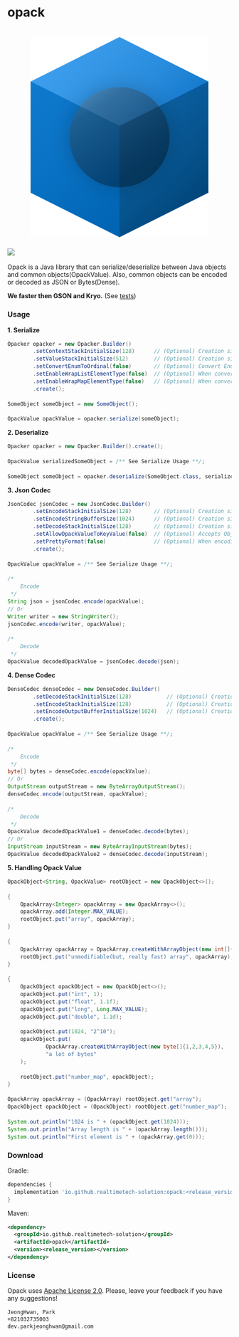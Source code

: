 # opack


<h1 align="center" style="max-width: 100%;">
  <a href="https://github.com/realtimetech-solution/opack"><img width="400px" src=".readme/logo.png" style="max-width: 100%;"></a>
</h1>

<a href="#"><img src="https://github.com/realtimetech-solution/opack/actions/workflows/windows-x64.yml/badge.svg"/></a>

Opack is a Java library that can serialize/deserialize between Java objects and common objects(OpackValue). Also, common objects can be encoded or decoded as JSON or Bytes(Dense).

**We faster then GSON and Kryo.** (See [tests](./src/test/java/com/realtimetech/opack/test/performance))

### Usage
**1. Serialize**
```java
Opacker opacker = new Opacker.Builder()
        .setContextStackInitialSize(128)      // (Optional) Creation size of stack for processing
        .setValueStackInitialSize(512)        // (Optional) Creation size of stack for processing
        .setConvertEnumToOrdinal(false)       // (Optional) Convert Enum to ordinal or name
        .setEnableWrapListElementType(false)  // (Optional) When converting elements of a list, record the type as well
        .setEnableWrapMapElementType(false)   // (Optional) When converting elements of a map, record the type as well
        .create();

SomeObject someObject = new SomeObject();

OpackValue opackValue = opacker.serialize(someObject);
```
**2. Deserialize**
```java
Opacker opacker = new Opacker.Builder().create();

OpackValue serializedSomeObject = /** See Serialize Usage **/;

SomeObject someObject = opacker.deserialize(SomeObject.class, serializedSomeObject);
```
**3. Json Codec**
```java
JsonCodec jsonCodec = new JsonCodec.Builder()
        .setEncodeStackInitialSize(128)       // (Optional) Creation size of stack for processing
        .setEncodeStringBufferSize(1024)      // (Optional) Creation size of stack for processing
        .setDecodeStackInitialSize(128)       // (Optional) Creation size of stack for processing
        .setAllowOpackValueToKeyValue(false)  // (Optional) Accepts Objct or Array as Key of Json Object
        .setPrettyFormat(false)               // (Optional) When encoding, it prints formatted
        .create();

OpackValue opackValue = /** See Serialize Usage **/;

/*
    Encode
 */
String json = jsonCodec.encode(opackValue);
// Or
Writer writer = new StringWriter(); 
jsonCodec.encode(writer, opackValue);

/*
    Decode
 */
OpackValue decodedOpackValue = jsonCodec.decode(json);
```
**4. Dense Codec**
```java
DenseCodec denseCodec = new DenseCodec.Builder()
        .setDecodeStackInitialSize(128)           // (Optional) Creation size of stack for processing
        .setEncodeStackInitialSize(128)           // (Optional) Creation size of stack for processing
        .setEncodeOutputBufferInitialSize(1024)   // (Optional) Creation size of stack for processing
        .create();

OpackValue opackValue = /** See Serialize Usage **/;

/*
    Encode
 */
byte[] bytes = denseCodec.encode(opackValue);
// Or
OutputStream outputStream = new ByteArrayOutputStream();
denseCodec.encode(outputStream, opackValue);

/*
    Decode
 */
OpackValue decodedOpackValue1 = denseCodec.decode(bytes);
// Or
InputStream inputStream = new ByteArrayInputStream(bytes);
OpackValue decodedOpackValue2 = denseCodec.decode(inputStream);
```
**5. Handling Opack Value**
```java
OpackObject<String, OpackValue> rootObject = new OpackObject<>();

{
    OpackArray<Integer> opackArray = new OpackArray<>();
    opackArray.add(Integer.MAX_VALUE);
    rootObject.put("array", opackArray);
}

{
    OpackArray opackArray = OpackArray.createWithArrayObject(new int[]{1, 2, 3, 4, 5, 6});
    rootObject.put("unmodifiable(but, really fast) array", opackArray);
}

{
    OpackObject opackObject = new OpackObject<>();
    opackObject.put("int", 1);
    opackObject.put("float", 1.1f);
    opackObject.put("long", Long.MAX_VALUE);
    opackObject.put("double", 1.1d);

    opackObject.put(1024, "2^10");
    opackObject.put(
            OpackArray.createWithArrayObject(new byte[]{1,2,3,4,5}),
            "a lot of bytes"
    );

    rootObject.put("number_map", opackObject);
}

OpackArray opackArray = (OpackArray) rootObject.get("array");
OpackObject opackObject = (OpackObject) rootObject.get("number_map");

System.out.println("1024 is " + (opackObject.get(1024)));
System.out.println("Array length is " + (opackArray.length()));
System.out.println("First element is " + (opackArray.get(0)));
```


### Download

Gradle:
```gradle
dependencies {
  implementation 'io.github.realtimetech-solution:opack:<release_version>'
}
```

Maven:
```xml
<dependency>
  <groupId>io.github.realtimetech-solution</groupId>
  <artifactId>opack</artifactId>
  <version><release_version></version>
</dependency>
```

### License

Opack uses [Apache License 2.0](./LICENSE.txt). Please, leave your feedback if you have any suggestions!

```
JeongHwan, Park
+821032735003
dev.parkjeonghwan@gmail.com
```
